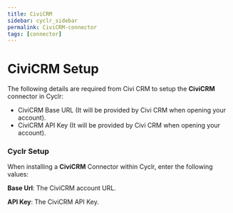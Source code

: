 ```yaml
---
title: CiviCRM
sidebar: cyclr_sidebar
permalink: CiviCRM-connector
tags: [connector]
---
```


# CiviCRM Setup

The following details are required from  Civi CRM to setup the **CiviCRM** connector in Cyclr:

- CiviCRM Base URL (It will be provided by Civi CRM when opening your account).
- CiviCRM API Key (It will be provided by Civi CRM when opening your account).


### Cyclr Setup

When installing a **CiviCRM** Connector within Cyclr, enter the following values:

**Base Url**: The CiviCRM account URL.

**API Key**: The CiviCRM API Key.
